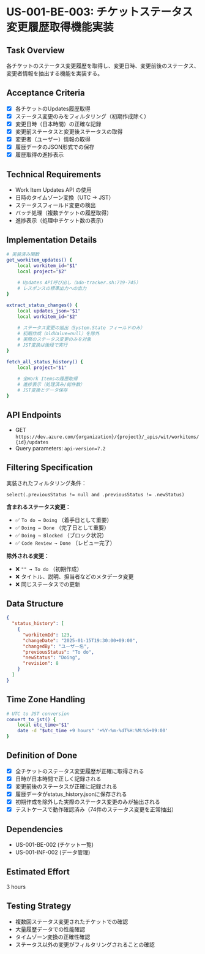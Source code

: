 # US-001-BE-003: チケットステータス変更履歴取得機能実装

## Task Overview
各チケットのステータス変更履歴を取得し、変更日時、変更前後のステータス、変更者情報を抽出する機能を実装する。

## Acceptance Criteria
- [x] 各チケットのUpdates履歴取得
- [x] ステータス変更のみをフィルタリング（初期作成除く）
- [x] 変更日時（日本時間）の正確な記録
- [x] 変更前ステータスと変更後ステータスの取得
- [x] 変更者（ユーザー）情報の取得
- [x] 履歴データのJSON形式での保存
- [x] 履歴取得の進捗表示

## Technical Requirements
- Work Item Updates API の使用
- 日時のタイムゾーン変換（UTC → JST）
- ステータスフィールド変更の検出
- バッチ処理（複数チケットの履歴取得）
- 進捗表示（処理中チケット数の表示）

## Implementation Details
```bash
# 実装済み関数
get_workitem_updates() {
    local workitem_id="$1"
    local project="$2"
    
    # Updates API呼び出し（ado-tracker.sh:719-745）
    # レスポンスの標準出力への出力
}

extract_status_changes() {
    local updates_json="$1"
    local workitem_id="$2"
    
    # ステータス変更の抽出（System.State フィールドのみ）
    # 初期作成（oldValue=null）を除外
    # 実際のステータス変更のみを対象
    # JST変換は後段で実行
}

fetch_all_status_history() {
    local project="$1"
    
    # 全Work Itemsの履歴取得
    # 進捗表示（処理済み/総件数）
    # JST変換とデータ保存
}
```

## API Endpoints
- GET `https://dev.azure.com/{organization}/{project}/_apis/wit/workitems/{id}/updates`
- Query parameters: `api-version=7.2`

## Filtering Specification
実装されたフィルタリング条件：
```jq
select(.previousStatus != null and .previousStatus != .newStatus)
```

**含まれるステータス変更：**
- ✅ `To do → Doing` （着手日として重要）
- ✅ `Doing → Done` （完了日として重要）
- ✅ `Doing → Blocked` （ブロック状況）
- ✅ `Code Review → Done` （レビュー完了）

**除外される変更：**
- ❌ `"" → To do` （初期作成）
- ❌ タイトル、説明、担当者などのメタデータ変更
- ❌ 同じステータスでの更新

## Data Structure
```json
{
  "status_history": [
    {
      "workitemId": 123,
      "changeDate": "2025-01-15T19:30:00+09:00",
      "changedBy": "ユーザー名",
      "previousStatus": "To do",
      "newStatus": "Doing",
      "revision": 8
    }
  ]
}
```

## Time Zone Handling
```bash
# UTC to JST conversion
convert_to_jst() {
    local utc_time="$1"
    date -d "$utc_time +9 hours" '+%Y-%m-%dT%H:%M:%S+09:00'
}
```

## Definition of Done
- [x] 全チケットのステータス変更履歴が正確に取得される
- [x] 日時が日本時間で正しく記録される
- [x] 変更前後のステータスが正確に記録される
- [x] 履歴データがstatus_history.jsonに保存される
- [x] 初期作成を除外した実際のステータス変更のみが抽出される
- [x] テストケースで動作確認済み（74件のステータス変更を正常抽出）

## Dependencies
- US-001-BE-002 (チケット一覧)
- US-001-INF-002 (データ管理)

## Estimated Effort
3 hours

## Testing Strategy
- 複数回ステータス変更されたチケットでの確認
- 大量履歴データでの性能確認
- タイムゾーン変換の正確性確認
- ステータス以外の変更がフィルタリングされることの確認